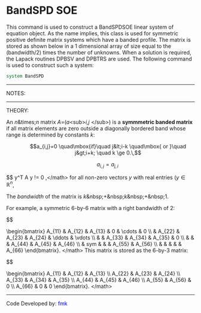 # BandSPD SOE

<p>This command is used to construct a BandSPDSOE linear system of
equation object. As the name implies, this class is used for symmetric
positive definite matrix systems which have a banded profile. The matrix
is stored as shown below in a 1 dimensional array of size equal to the
(bandwidth/2) times the number of unknowns. When a solution is required,
the Lapack routines DPBSV and DPBTRS are used. The following command is
used to construct such a system:</p>

```tcl
system BandSPD
```
<hr />
<p>NOTES:</p>
<hr />
<p>THEORY:</p>
<p>An <em>n</em>&amp;times;<em>n</em> matrix
<em>A</em>=(<em>a</em>&lt;sub&gt;<em>i,j</em> &lt;/sub&gt;) is a
<strong>symmmetric banded matrix</strong> if all matrix elements are
zero outside a diagonally bordered band whose range is determined by
constants <em>k</em>:</p>
<dl>
<dt></dt>
<dd>

$$a_{i,j}=0 \quad\mbox{if}\quad j&lt;i-k \quad\mbox{ or }\quad
j&gt;i+k; \quad k \ge 0.\,$$

</dd>
</dl>
<dl>
<dt></dt>
<dd>

$$a_{i,j} = a_{j,i}\,$$

</dd>
</dl>

$$ y^T A y != 0 \,&lt;/math&gt; for all non-zero vectors
<em>y</em> with real entries ($y \in
\mathbb{R}^n$,
</dd>
</dl>
<p>The <em>bandwidth</em> of the matrix is
<em>k</em>&amp;nbsp;+&amp;nbsp;<em>k</em>&amp;nbsp;+&amp;nbsp;1.</p>
<p>For example, a symmetric 6-by-6 matrix with a right bandwidth of
2:</p>

$$
</dd>
</dl>
<p>\begin{bmatrix} A_{11} &amp; A_{12} &amp; A_{13} &amp; 0 &amp; \cdots
&amp; 0 \\ &amp; A_{22} &amp; A_{23} &amp; A_{24} &amp; \ddots &amp;
\vdots \\ &amp; &amp; A_{33} &amp; A_{34} &amp; A_{35} &amp; 0 \\ &amp;
&amp; &amp; A_{44} &amp; A_{45} &amp; A_{46} \\ &amp; sym &amp; &amp;
&amp; A_{55} &amp; A_{56} \\ &amp; &amp; &amp; &amp; &amp; A_{66}
\end{bmatrix}. &lt;/math&gt; This matrix is stored as the 6-by-3
matrix:</p>

$$
</dd>
</dl>
<p>\begin{bmatrix} A_{11} &amp; A_{12} &amp; A_{13} \\ A_{22} &amp;
A_{23} &amp; A_{24} \\ A_{33} &amp; A_{34} &amp; A_{35} \\ A_{44} &amp;
A_{45} &amp; A_{46} \\ A_{55} &amp; A_{56} &amp; 0 \\ A_{66} &amp; 0
&amp; 0 \end{bmatrix}. &lt;/math&gt;</p>
<hr />
<p>Code Developed by: <span style="color:blue"> fmk
</span></p>

